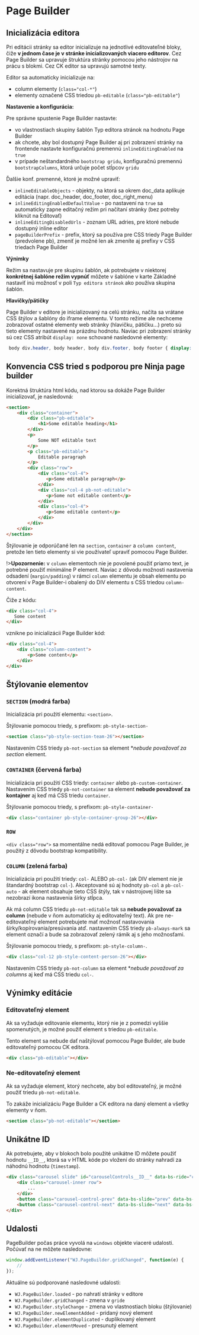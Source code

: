 # Page Builder

## Inicializácia editora

Pri editácii stránky sa editor inicializuje na jednotlivé editovateľné bloky, čiže **v jednom čase je v stránke inicializovaných viacero editorov**. Cez Page Builder sa upravuje štruktúra stránky pomocou jeho nástrojov na prácu s blokmi. Cez CK editor sa upravujú samotné texty.

Editor sa automaticky inicializuje na:

- column elementy (```class="col-*"```)
- elementy označené CSS triedou ```pb-editable``` (```class="pb-editable"```)

**Nastavenie a konfigurácia:**

Pre správne spustenie Page Builder nastavte:

- vo vlastnostiach skupiny šablón Typ editora stránok na hodnotu Page Builder
- ak chcete, aby bol dostupný Page Builder aj pri zobrazení stránky na frontende nastavte konfiguračnú premennú ```inlineEditingEnabled``` na ```true```
- v prípade neštandardného ```bootstrap gridu```, konfiguračnú premennú ```bootstrapColumns```, ktorá určuje počet stĺpcov ```gridu```

Ďalšie konf. premenné, ktoré je možné upraviť:

- ```inlineEditableObjects``` - objekty, na ktorá sa okrem doc_data aplikuje editácia (napr. doc_header, doc_footer, doc_right_menu)
- ```inlineEditingEnabledDefaultValue``` - po nastavení na ```true``` sa automaticky zapne editačný režim pri načítaní stránky (bez potreby kliknút na Editovať)
- ```inlineEditingDisabledUrls``` - zoznam URL adries, pre ktoré nebude dostupný inline editor
- ```pageBuilderPrefix``` - prefix, ktorý sa používa pre CSS triedy Page Builder (predvolene pb), zmeniť je možné len ak zmeníte aj prefixy v CSS triedach Page Builder

**Výnimky**

Režim sa nastavuje pre skupinu šablón, ak potrebujete v niektorej **konkrétnej šablóne režim vypnúť** môžete v šablóne v karte Základné nastaviť inú možnosť v poli `Typ editora stránok` ako používa skupina šablón.

**Hlavičky/pätičky**

Page Builder v editore je inicializovaný na celú stránku, načíta sa vrátane CSS štýlov a šablóny do iframe elementu. V tomto režime ale nechceme zobrazovať ostatné elementy web stránky (hlavičku, pätičku...) preto sú tieto elementy nastavené na prázdnu hodnotu. Naviac pri zobrazení stránky sú cez CSS atribút ```display: none``` schované nasledovné elementy:

```css
 body div.header, body header, body div.footer, body footer { display: none; }
```

## Konvencia CSS tried s podporou pre Ninja page builder

Korektná štruktúra html kódu, nad ktorou sa dokáže Page Builder inicializovať, je nasledovná:

```html
<section>
    <div class="container">
        <div class="pb-editable">
            <h1>Some editable heading</h1>
        </div>
        <p>
            Some NOT editable text
        </p>
        <p class="pb-editable">
            Editable paragraph
        </p>
        <div class="row">
            <div class="col-4">
               <p>Some editable paragraph</p>
            </div>
            <div class="col-4 pb-not-editable">
               <p>Some not editable content</p>
            </div>
            <div class="col-4">
               <p>Some editable content</p>
            </div>
        </div>
    </div>
</section>
```

Štýlovanie je odporúčané len na ```section```, ```container``` a ```column content```, pretože len tieto elementy si vie používateľ upraviť pomocou Page Builder.

!>**Upozornenie:** v ```column``` elementoch nie je povolené použiť priamo text, je potrebné použiť minimálne P element.
Naviac z dôvodu možnosti nastavenia odsadení (```margin/padding```) v rámci ```column``` elementu je obsah elementu po otvorení v Page Builder-i obalený do DIV elementu s CSS triedou ```column-content```.

Čiže z kódu:

```html
<div class="col-4">
   Some content
</div>
```

vznikne po inicializácii Page Builder kód:

```html
<div class="col-4">
    <div class="column-content">
        <p>Some content</p>
    </div>
</div>
```

## Štýlovanie elementov

### `SECTION` (modrá farba)

Inicializácia pri použití elementu: ```<section>```.

Štýlovanie pomocou triedy, s prefixom: ```pb-style-section-```

```html
<section class="pb-style-section-team-26"></section>
```

Nastavením CSS triedy ```pb-not-section``` sa element **nebude považovať za section* element.

### `CONTAINER` (červená farba)

Inicializácia pri použití CSS triedy: ```container``` alebo ```pb-custom-container```. Nastavením CSS triedy ```pb-not-container``` sa element **nebude považovať za kontajner** aj keď má CSS triedu ```container```.

Štýlovanie pomocou triedy, s prefixom: ```pb-style-container-```

```html
<div class="container pb-style-container-group-26"></div>
```

### `ROW`

```<div class="row">``` sa momentálne nedá editovať pomocou Page Builder, je použitý z dôvodu bootstrap kompatibility.

### `COLUMN` (zelená farba)

Inicializácia pri použití triedy: ```col-``` ALEBO ```pb-col-``` (ak DIV element nie je štandardný bootstrap ```col-```). Akceptované sú aj hodnoty ```pb-col``` a ```pb-col-auto``` - ak element obsahuje tieto CSS štýly, tak v nástrojovej lište sa nezobrazí ikona nastavenia šírky stĺpca.

Ak má column CSS triedu ```pb-not-editable``` tak sa **nebude považovať za column** (nebude v ňom automaticky aj editovateľný text). Ak pre ne-editovateľný element potrebujete mať možnosť nastavovania šírky/kopírovania/presúvania atď. nastavením CSS triedy ```pb-always-mark``` sa element označí a bude sa zobrazovať zelený rámik aj s jeho možnosťami.

Štýlovanie pomocou triedy, s prefixom: ```pb-style-column-```.

```html
<div class="col-12 pb-style-content-person-26"></div>
```

Nastavením CSS triedy ```pb-not-column``` sa element **nebude považovať za columns* aj keď má CSS triedu ```col-```.

## Výnimky editácie

### Editovateľný element

Ak sa vyžaduje editovanie elementu, ktorý nie je z pomedzi vyššie spomenutých, je možné použiť element s triedou ```pb-editable```.

Tento element sa nebude dať naštýlovať pomocou Page Builder, ale bude editovateľný pomocou CK editora.

```html
<div class="pb-editable"></div>
```

### Ne-editovateľný element

Ak sa vyžaduje element, ktorý nechcete, aby bol editovateľný, je možné použiť triedu ```pb-not-editable```.

To zakáže inicializáciu Page Builder a CK editora na daný element a všetky elementy v ňom.

```html
<section class="pb-not-editable"></section>
```

## Unikátne ID

Ak potrebujete, aby v blokoch bolo použité unikátne ID môžete použiť hodnotu ```__ID__```, ktorá sa v HTML kóde po vložení do stránky nahradí za náhodnú hodnotu (```timestamp```).

```html
<div class="carousel slide" id="carouselControls__ID__" data-bs-ride="carousel">
    <div class="carousel-inner row">
        ...
    </div>
    <button class="carousel-control-prev" data-bs-slide="prev" data-bs-target="#carouselControls__ID__" type="button"></button>
    <button class="carousel-control-next" data-bs-slide="next" data-bs-target="#carouselControls__ID__" type="button"></button>
</div>
```

## Udalosti

PageBuilder počas práce vyvolá na ```windows``` objekte viaceré udalosti. Počúvať na ne môžete nasledovne:

```javascript
window.addEventListener("WJ.PageBuilder.gridChanged", function(e) {
    //
});
```

Aktuálne sú podporované nasledovné udalosti:

- ```WJ.PageBuilder.loaded``` - po nahratí stránky v editore
- ```WJ.PageBuilder.gridChanged``` - zmena v ```gride```
- ```WJ.PageBuilder.styleChange``` - zmena vo vlastnostiach bloku (štýlovanie)
- ```WJ.PageBuilder.newElementAdded``` - pridaný nový element
- ```WJ.PageBuilder.elementDuplicated``` - duplikovaný element
- ```WJ.PageBuilder.elementMoved``` - presunutý element

